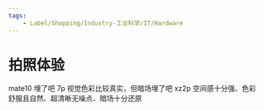 ```yaml
---
tags:
    - Label/Shopping/Industry-工业科学/IT/Hardware
---
```


# 拍照体验

mate10 埋了吧
7p 视觉色彩比较真实，但暗场埋了吧
xz2p 空间感十分强、色彩舒服且自然、超清晰无噪点、暗场十分还原